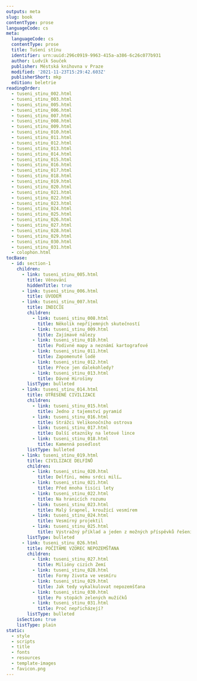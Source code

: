 ```yaml
---
outputs: meta
slug: book
contentType: prose
languageCode: cs
meta:
  languageCode: cs
  contentType: prose
  title: Tušení stínu
  identifier: urn:uuid:296c0919-9963-415a-a386-6c26c077b931
  author: Ludvík Souček
  publisher: Městská knihovna v Praze
  modified: '2021-11-23T15:29:42.603Z'
  publisherShort: mkp
  edition: beletrie
readingOrder:
  - tuseni_stinu_002.html
  - tuseni_stinu_003.html
  - tuseni_stinu_005.html
  - tuseni_stinu_006.html
  - tuseni_stinu_007.html
  - tuseni_stinu_008.html
  - tuseni_stinu_009.html
  - tuseni_stinu_010.html
  - tuseni_stinu_011.html
  - tuseni_stinu_012.html
  - tuseni_stinu_013.html
  - tuseni_stinu_014.html
  - tuseni_stinu_015.html
  - tuseni_stinu_016.html
  - tuseni_stinu_017.html
  - tuseni_stinu_018.html
  - tuseni_stinu_019.html
  - tuseni_stinu_020.html
  - tuseni_stinu_021.html
  - tuseni_stinu_022.html
  - tuseni_stinu_023.html
  - tuseni_stinu_024.html
  - tuseni_stinu_025.html
  - tuseni_stinu_026.html
  - tuseni_stinu_027.html
  - tuseni_stinu_028.html
  - tuseni_stinu_029.html
  - tuseni_stinu_030.html
  - tuseni_stinu_031.html
  - colophon.html
tocBase:
  - id: section-1
    children:
      - link: tuseni_stinu_005.html
        title: Věnování
        hiddenTitle: true
      - link: tuseni_stinu_006.html
        title: ÚVODEM
      - link: tuseni_stinu_007.html
        title: INDICIE
        children:
          - link: tuseni_stinu_008.html
            title: Několik nepříjemných skutečností
          - link: tuseni_stinu_009.html
            title: Zajímavé nálezy
          - link: tuseni_stinu_010.html
            title: Podivné mapy a neznámí kartografové
          - link: tuseni_stinu_011.html
            title: Zapomenuté lodě
          - link: tuseni_stinu_012.html
            title: Přece jen dalekohledy?
          - link: tuseni_stinu_013.html
            title: Dávné Hirošimy
        listType: bulleted
      - link: tuseni_stinu_014.html
        title: OTŘESENÉ CIVILIZACE
        children:
          - link: tuseni_stinu_015.html
            title: Jedno z tajemství pyramid
          - link: tuseni_stinu_016.html
            title: Strážci Velikonočního ostrova
          - link: tuseni_stinu_017.html
            title: Další otazníky na letové lince
          - link: tuseni_stinu_018.html
            title: Kamenná posedlost
        listType: bulleted
      - link: tuseni_stinu_019.html
        title: CIVILIZACE DELFÍNŮ
        children:
          - link: tuseni_stinu_020.html
            title: Delfíni, mému srdci milí…
          - link: tuseni_stinu_021.html
            title: Před mnoha tisíci lety
          - link: tuseni_stinu_022.html
            title: Na hranicích rozumu
          - link: tuseni_stinu_023.html
            title: Malý šrapnel, kroužící vesmírem
          - link: tuseni_stinu_024.html
            title: Vesmírný projektil
          - link: tuseni_stinu_025.html
            title: Výstražný příklad a jeden z možných příspěvků řešení = Mars
        listType: bulleted
      - link: tuseni_stinu_026.html
        title: POČÍTÁME VZOREC NEPOZEMŠŤANA
        children:
          - link: tuseni_stinu_027.html
            title: Milióny cizích Zemí
          - link: tuseni_stinu_028.html
            title: Formy života ve vesmíru
          - link: tuseni_stinu_029.html
            title: Jak tedy vykalkulovat nepozemšťana
          - link: tuseni_stinu_030.html
            title: Po stopách zelených mužíčků
          - link: tuseni_stinu_031.html
            title: Proč nepřicházejí?
        listType: bulleted
    isSection: true
    listType: plain
static:
  - style
  - scripts
  - title
  - fonts
  - resources
  - template-images
  - favicon.png
---
```

